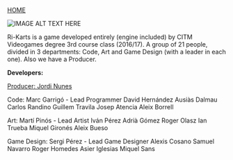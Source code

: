 [HOME](index.md)

![IMAGE ALT TEXT HERE](http://i.imgur.com/VABALcI.png)

Ri-Karts is a game developed entirely (engine included) by CITM Videogames degree 3rd course class (2016/17).
A group of 21 people, divided in 3 departments: Code, Art and Game Design (with a leader in each one). Also we have a Producer.

**Developers:**

[Producer: Jordi Nunes](jnunes.md)

Code:
Marc Garrigó - Lead Programmer
David Hernández
Ausiàs Dalmau
Carlos Randino
Guillem Travila
Josep Atencia
Aleix Borrell

Art:
Martí Pinós - Lead Artist
Iván Pérez
Adrià Gómez
Roger Olasz
Ian Trueba
Miquel Gironés
Aleix Bueso

Game Design:
Sergi Pérez - Lead Game Designer
Alexis Cosano
Samuel Navarro
Roger Homedes
Asier Iglesias
Miquel Sans
